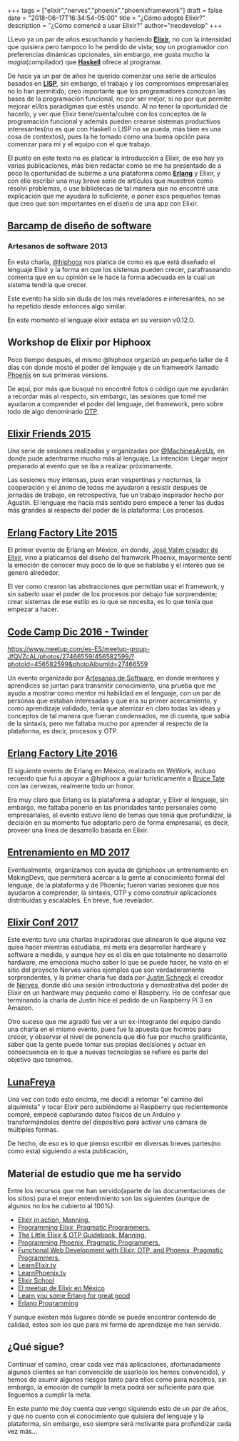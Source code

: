 +++
tags = ["elixir","nerves","phoenix","phoenixframework"]
draft = false
date = "2018-06-17T16:34:54-05:00"
title = "¿Cómo adopté Elixir?"
description = "¿Cómo comencé a usar Elixir?"
author="neodevelop"
+++

LLevo ya un par de años escuchando y haciendo **[Elixir][1]**, no con la intensidad que quisiera pero tampoco lo he perdido de vista; soy un programador con preferencias dinámicas opcionales, sin embargo, me gusta mucho la _magia_(compilador) que **[Haskell][2]** ofrece al programar.

De hace ya un par de años he querido comenzar una serie de artículos basados en **[LISP][3]**, sin embargo, el trabajo y los compromisos empresariales no lo han permitido, creo importante que los programadores conozcan las bases de la programación funcional, no por ser mejor, si no por que permite mejorar el/los paradigmas que estés usando. Al no tener la oportunidad de hacerlo, y ver que Elixir tiene/cuenta/cubre con los conceptos de la programación funcional y además pueden crearse sistemas productivos interesantes(no es que con Haskell o LISP no se pueda, más bien es una cosa de contextos), pues la he tomado como una buena opción para comenzar para mí y el equipo con el que trabajo.

El punto en este texto no es platicar la introducción a Elixir, de eso hay ya varias publicaciones, más bien redactar como se me ha presentado de a poco la oportunidad de subirme a una plataforma como **[Erlang][4]** y Elixir, y con ello escribir una muy breve serie de artículos que muestren como resolví problemas, o use bibliotecas de tal manera que no encontré una explicación que me ayudará lo suficiente, o poner esos pequeños temas que creo que son importantes en el diseño de una app con Elixir.

## [Barcamp de diseño de software](https://www.youtube.com/watch?v=SWwEMYMDo_o)

### Artesanos de software 2013

En esta charla, [@hiphoox][5] nos platica de como es que está diseñado el lenguaje Elixir y la forma en que los sistemas pueden crecer, parafraseando comenta que en su opinión se le hace la forma adecuada en la cual un sistema tendría que crecer.

Este evento ha sido sin duda de los más reveladores e interesantes, no se ha repetido desde entonces algo similar.

En este momento el lenguaje elixir estaba en su version v0.12.0.

## Workshop de Elixir por Hiphoox

Poco tiempo después, el mismo @hiphoox organizó un pequeño taller de 4 días con donde mostó el poder del lenguaje y de un framweork llamado [Phoenix][6] en sus primeras versions.

De aquí, por más que busqué no encontré fotos o código que me ayudarán a recordar más al respecto, sin embargo, las sesiones que tomé me ayudaron a comprender el poder del lenguaje, del framework, pero sobre todo de algo denominado [OTP][7].

## [Elixir Friends 2015][8]

Una serie de sesiones realizadas y organizadas por [@MachinesAreUs][10], en donde pude adentrarme mucho más al lenguaje. La intención: Llegar mejor preparado al evento que se iba a realizar próximamente.

Las sesiones muy intensas, pues eran vespertinas y nocturnas, la cooperación y el ánimo de todos me ayudaron a resistir después de jornadas de trabajo, en retrospectiva, fue un trabajo inspirador hecho por Agustín. El lenguaje me hacía más sentido pero empecé a tener las dudas más grandes al respecto del poder de la plataforma: Los procesos.

## [Erlang Factory Lite 2015][9]

El primer evento de Erlang en México, en donde, [José Valim creador de Elixir][11], vino a platicarnos del diseño del framwork Phoenix, mayormente sentí la emoción de conocer muy poco de lo que se hablaba y el interés que se generó alrededor.

El ver como crearon las abstracciones que permitían usar el framework, y sin saberlo usar el poder de los procesos por debajo fue sorprendente; crear sistemas de ese estilo es lo que se necesita, es lo que tenía que empezar a hacer.

## [Code Camp Dic 2016 - Twinder](https://github.com/CodeCampMx/twinder/tree/master/lib)

https://www.meetup.com/es-ES/meetup-group-JfQVZcAL/photos/27466559/456582599/?photoId=456582599&photoAlbumId=27466559

Un evento organizado por [Artesanos de Software][12], en donde mentores y aprendices se juntan para transmitir conocimiento, una prueba que me ayudo a mostrar como mentor mi habilidad en el lenguaje, con un par de personas que estaban interesadas y que era su primer acercamiento, y como aprendizaje validado, tenía que aterrizar en claro todas las ideas y conceptos de tal manera que fueran condensados, me di cuenta, que sabía de la sintaxis, pero me faltaba mucho por aprender al respecto de la plataforma, es decir, procesos y OTP.

## [Erlang Factory Lite 2016](http://www.erlang-factory.com/mexico2016)

El siguiente evento de Erlang en México, realizado en WeWork, incluso recuerdo que fui a apoyar a @hiphoox a guíar turísticamente a [Bruce Tate][13] con las cervezas, realmente todo un honor.

Era muy claro que Erlang es la plataforma a adoptar, y Elixir el lenguaje, sin embargo, me faltaba ponerlo en las prioridades tanto personales como empresariales, el evento estuvo lleno de temas que tenía que profundizar, la decisión en su momento fue adoptarlo pero de forma empresarial, es decir, proveer una línea de desarrollo basada en Elixir.

## [Entrenamiento en MD 2017](https://github.com/makingdevs/elixir-training-0217)

Eventualmente, organizamos con ayuda de @hiphoox un entrenamiento en MakingDevs, que permitierá acercar a la gente al conocimiento formal del lenguaje, de la plataforma y de Phoenix; fueron varias sesiones que nos ayudaron a comprender, la sintaxis, OTP y como construir aplicaciones distribuidas y escalables. En breve, fue revelador.

## [Elixir Conf 2017](http://elixirconf.mx/)

Este evento tuvo una charlas inspiradoras que alinearon lo que alguna vez quise hacer mientras estudiaba, mi meta era desarrollar hardware y software a medida, y aunque hoy es el día en que totalmente no desarrollo hardware, me emociona mucho saber lo que se puede hacer, he visto en el sitio del proyecto Nerves varios ejemplos que son verdaderamente sorprendentes, y la primer charla fue dada por [Justin Schneck][14] el creador de [Nerves][15], donde dió una sesión introductoria y demostrativa del poder de Elixir en un hardware muy pequeño como el Raspberry. He de confesar que terminando la charla de Justin hice el pedido de un Raspberry Pi 3 en Amazon.

Otro suceso que me agradó fue ver a un ex-integrante del equipo dando una charla en el mismo evento, pues fue la apuesta que hicimos para crecer, y observar el nivel de ponencia que dió fue por mucho gratificante, saber que la gente puede tomar sus propias decisiones y actuar en consecuencia en lo que a nuevas tecnologías se refiere es parte del objetivo que tenemos.

## [LunaFreya][16]

Una vez con todo esto encima, me decidí a retomar "el camino del alquimista" y tocar Elixir pero subiéndome al Raspberry que recientemente compré, empecé capturando datos físicos de un Arduino y transformándolos dentro del dispositivo para activar una cámara de múltiples formas.

De hecho, de eso es lo que pienso escribir en diversas breves partes(no como esta) siguiendo a esta publicación,

## Material de estudio que me ha servido

Entre los recursos que me han servido(aparte de las documentaciones de los sitios) para el mejor entendimiento son las siguientes (aunque de algunos no los he cubierto al 100%):

- [Elixir in action, Manning.](https://www.manning.com/books/elixir-in-action-second-edition)
- [Programming Elixir, Pragmatic Programmers.](https://pragprog.com/book/elixir/programming-elixir)
- [The Little Elixir & OTP Guidebook, Manning.](https://www.manning.com/books/the-little-elixir-and-otp-guidebook)
- [Programming Phoenix, Pragmatic Programmers.](https://pragprog.com/book/phoenix/programming-phoenix)
- [Functional Web Development with Elixir, OTP, and Phoenix, Pragmatic Programmers.](https://pragprog.com/book/lhelph/functional-web-development-with-elixir-otp-and-phoenix)
- [LearnElixir.tv](LearnElixir.tv)
- [LearnPhoenix.tv](LearnPhoenix.tv)
- [Elixir School](https://elixirschool.com/es/)
- [El meetup de Elixir en México](https://www.meetup.com/es/Elixir-Mexico-City/)
- [Learn you some Erlang for great good](http://learnyousomeerlang.com/content)
- [Erlang Programming](http://shop.oreilly.com/product/9780596518189.do)

Y aunque existen más lugares dónde se puede encontrar contenido de calidad, estos son los que para mi forma de aprendizaje me han servido.

## ¿Qué sigue?

Continuar el camino, crear cada vez más aplicaciones, afortunadamente algunos clientes se han convencido de usarlo(o los hemos convencido), y hemos de asumir algunos riesgos tanto para ellos como para nosotros, sin embargo, la emoción de cumplir la meta podrá ser suficiente para que lleguemos a cumplir la meta.

En este punto me doy cuenta que vengo siguiendo esto de un par de años, y que no cuento con el conocimiento que quisiera del lenguaje y la plataforma, sin embargo, eso siempre será motivante para profundizar cada vez más...

[1]: https://elixir-lang.org/
[2]: https://haskell-lang.org/
[3]: https://common-lisp.net/
[4]: https://www.erlang.org/
[5]: https://twitter.com/hiphoox
[6]: https://phoenixframework.org/
[7]: http://erlang.org/doc/design_principles/users_guide.html
[8]: https://github.com/ElixirFriendsMx/elixir_dojo_mx
[9]: http://www.erlang-factory.com/mexico2015
[10]: https://twitter.com/machinesareus
[11]: https://twitter.com/josevalim
[12]: http://artesanos.de/software/
[13]: https://twitter.com/redrapids
[14]: https://twitter.com/mobileoverlord
[15]: https://nerves-project.org/
[16]: https://github.com/makingdevs/lunafreya

